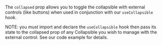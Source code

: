 The `collapsed` prop allows you to toggle the collapsible with external controls (like buttons) when used in conjunction with our `useCollapsible` hook.

NOTE: you must import and declare the `useCollapsible` hook then pass its state to the collapsed prop of any Collapsible you wish to manage with the external control. See our code example for details.
